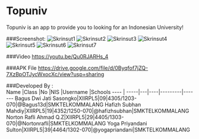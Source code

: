 # Topuniv
Topuniv is an app to provide you to looking for an Indonesian University!<br>

###Screenshot:
![Skrinsut1](1.png)
![Skrinsut2](2.png)
![Skrinsut3](3.png)
![Skrinsut4](4.png)
![Skrinsut5](5.png)
![Skrinsut6](6.png)
![Skrinsut7](7.png)

###Video
https://youtu.be/Qu0RJARHs_4

###APK File
https://drive.google.com/file/d/0Byqfof7jZQ-7XzBpOTJycWxocXc/view?usp=sharing

###Developed By :<br>
Name |Class |No |NIS |Username |Schools
---- | -----|---|----|---------|-------
Bagus Dwi Jati Sasongko|XIIRPL5|09|4305/1203-070|@Bagus13d|SMKTELKOMMALANG
Hafizh Subhan Mahdiy|XIIRPL5|19|4352/1250-070|@hafizhsubhan|SMKTELKOMMALANG
Norton Rafli Ahmad Q.Z|XIIRPL5|29|4405/1303-070|@Nortonrafli|SMKTELKOMMALANG
Yoga Priyandani Sulton|XIIRPL5|39|4464/1302-070|@yogapriandani|SMKTELKOMMALANG
